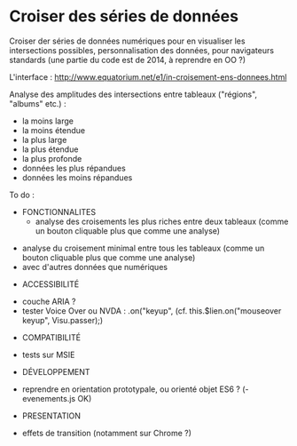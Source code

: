 Croiser des séries de données
==================


Croiser der séries de données numériques pour en visualiser les intersections possibles, personnalisation des données, pour navigateurs standards (une partie du code est de 2014, à reprendre en OO ?)

L'interface : http://www.equatorium.net/e1/in-croisement-ens-donnees.html

<!-- Une note de présentation : http://interfacteur.blogspot.fr/2016/01/croiser-donnees.html -->

 Analyse des amplitudes des intersections entre tableaux ("régions", "albums" etc.) :
* la moins large
* la moins étendue
* la plus large
* la plus étendue
* la plus profonde
* données les plus répandues
* données les moins répandues

To do :
* FONCTIONNALITES
	- analyse des croisements les plus riches entre deux tableaux (comme un bouton cliquable plus que comme une analyse)
- analyse du croisement minimal entre tous les tableaux (comme un bouton cliquable plus que comme une analyse)
- avec d'autres données que numériques
* ACCESSIBILITÉ
- couche ARIA ?
- tester Voice Over ou NVDA : .on("keyup", (cf. this.$lien.on("mouseover keyup", Visu.passer);)
* COMPATIBILITÉ
- tests sur MSIE
* DÉVELOPPEMENT
- reprendre en orientation prototypale, ou orienté objet ES6 ? (- evenements.js OK)
* PRESENTATION
- effets de transition (notamment sur Chrome ?)
